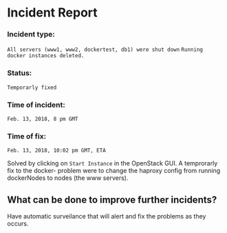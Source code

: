 # Incident Report

### Incident type:    
`All servers (www1, www2, dockertest, db1) were shut down`
`Running docker instances deleted.`
### Status:           
`Temporarly fixed`
### Time of incident: 
`Feb. 13, 2018, 8 pm GMT`
### Time of fix:       
`Feb. 13, 2018, 10:02 pm GMT, ETA`

Solved by clicking on `Start Instance` in the OpenStack GUI.
A temprorarly fix to the docker- problem were to change the haproxy config from running dockerNodes to nodes (the www servers).

## What can be done to improve further incidents?
Have automatic surveilance that will alert and fix the problems as they occurs.

